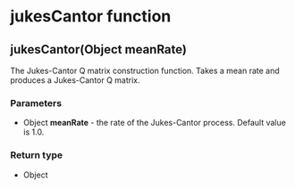 jukesCantor function
====================
jukesCantor(Object **meanRate**)
--------------------------------

The Jukes-Cantor Q matrix construction function. Takes a mean rate and produces a Jukes-Cantor Q matrix.

### Parameters

- Object **meanRate** - the rate of the Jukes-Cantor process. Default value is 1.0.

### Return type

- Object



